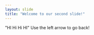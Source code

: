 ```yaml
---
layout: slide
title: "Welcome to our second slide!"
---
```

"HI Hi Hi HI"
Use the left arrow to go back!
